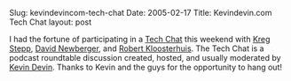 Slug: kevindevincom-tech-chat
Date: 2005-02-17
Title: Kevindevin.com Tech Chat
layout: post

I had the fortune of participating in a <a href="http://kevindevin.com/index.php?p=83">Tech Chat</a> this weekend with <a href="http://www.spyndle.com">Kreg Stepp</a>, <a href="http://www.davidnewberger.com/">David Newberger</a>, and <a href="http://www.geekswithblogs.com/jemimus/">Robert Kloosterhuis</a>. The Tech Chat is a podcast roundtable discussion created, hosted, and usually moderated by <a href="http://kevindevin.com">Kevin Devin</a>. Thanks to Kevin and the guys for the opportunity to hang out!
